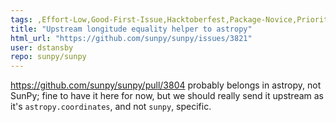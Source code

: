 ```yaml
---
tags: ,Effort-Low,Good-First-Issue,Hacktoberfest,Package-Novice,Priority-Low,Refactoring,Upstream-Fix-Required
title: "Upstream longitude equality helper to astropy"
html_url: "https://github.com/sunpy/sunpy/issues/3821"
user: dstansby
repo: sunpy/sunpy
---
```


https://github.com/sunpy/sunpy/pull/3804 probably belongs in astropy, not SunPy; fine to have it here for now, but we should really send it upstream as it's `astropy.coordinates`, and not `sunpy`, specific.